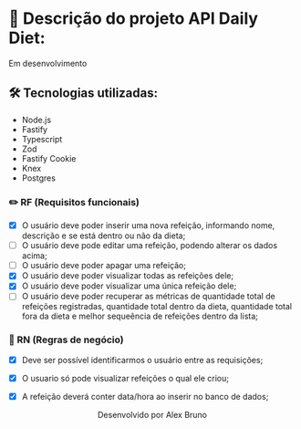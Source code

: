 # 🍎 Descrição do projeto API Daily Diet:

Em desenvolvimento

## 🛠️ Tecnologias utilizadas:

* Node.js
* Fastify
* Typescript
* Zod
* Fastify Cookie
* Knex
* Postgres

### ✏️ RF (Requisitos funcionais)

- [x] O usuário deve poder inserir uma nova refeição, informando nome, descrição e se está dentro ou não da dieta;
- [ ] O usuário deve pode editar uma refeição, podendo alterar os dados acima;
- [ ] O usuário deve poder apagar uma refeição;
- [x] O usuário deve poder visualizar todas as refeições dele;
- [x] O usuário deve poder visualizar uma única refeição dele;
- [ ] O usuário deve poder recuperar as métricas de quantidade total de refeições registradas, quantidade total dentro da dieta, quantidade total fora da dieta e melhor sequeência de refeições dentro da lista;

### 💼 RN (Regras de negócio)

- [x] Deve ser possível identificarmos o usuário entre as requisições;
- [x] O usuario só pode visualizar refeições o qual ele criou;
- [x] A refeição deverá conter data/hora ao inserir no banco de dados;



<p align="center">Desenvolvido por Alex Bruno</p>